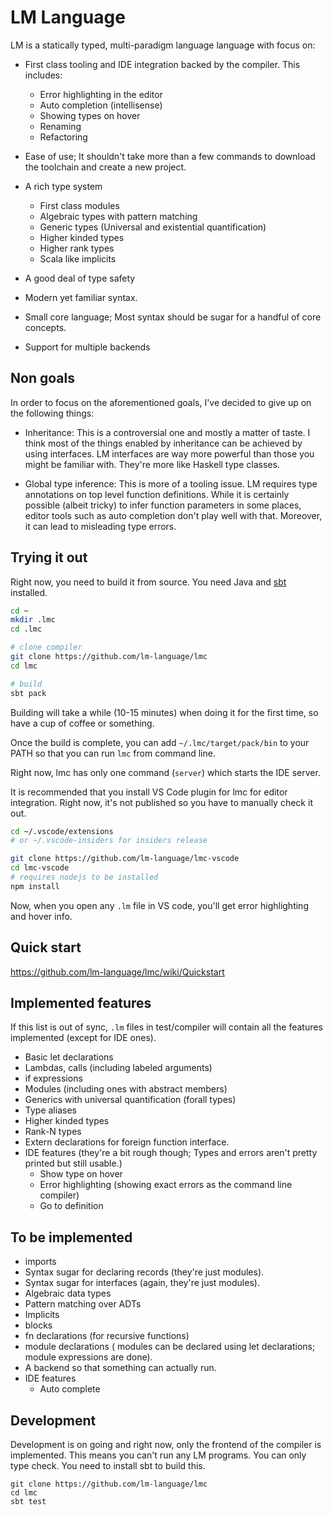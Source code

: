 # LM Language
LM is a statically typed, multi-paradigm language language with focus on:

* First class tooling and IDE integration backed by the compiler. This includes:
  * Error highlighting in the editor
  * Auto completion (intellisense)
  * Showing types on hover
  * Renaming
  * Refactoring

* Ease of use; It shouldn't take more than a few commands to download
  the toolchain and create a new project.
  
* A rich type system
  * First class modules
  * Algebraic types with pattern matching
  * Generic types (Universal and existential quantification)
  * Higher kinded types
  * Higher rank types
  * Scala like implicits

* A good deal of type safety

* Modern yet familiar syntax.

* Small core language; Most syntax should be sugar for a handful of core
  concepts.
  
* Support for multiple backends

## Non goals
In order to focus on the aforementioned goals, I've decided to give up on the following things:
* Inheritance: This is a controversial one and mostly a matter of taste. I think most of
  the things enabled by inheritance can be achieved by using interfaces. LM interfaces are way
  more powerful than those you might be familiar with. They're more like Haskell type classes.

* Global type inference: This is more of a tooling issue. LM requires type annotations on top level
  function definitions. While it is certainly possible (albeit tricky) to infer function parameters
  in some places, editor tools such as auto completion don't play well with that. Moreover, it can
  lead to misleading type errors.


## Trying it out
Right now, you need to build it from source.
You need Java and [sbt](https://www.scala-sbt.org/1.0/docs/Setup.html) installed.

```bash
cd ~
mkdir .lmc
cd .lmc

# clone compiler
git clone https://github.com/lm-language/lmc
cd lmc

# build
sbt pack
```
Building will take a while (10-15 minutes) when doing it
for the first time, so have a cup of coffee or something.

Once the build is complete, you can add `~/.lmc/target/pack/bin`
to your PATH so that you can run `lmc` from command line.

Right now, lmc has only one command (`server`) which starts
the IDE server.

It is recommended that you install VS Code plugin for lmc
for editor integration. Right now, it's not published so
you have to manually check it out.

```bash
cd ~/.vscode/extensions
# or ~/.vscode-insiders for insiders release

git clone https://github.com/lm-language/lmc-vscode
cd lmc-vscode
# requires nodejs to be installed
npm install
```

Now, when you open any `.lm` file in VS code, you'll
get error highlighting and hover info.
  
## Quick start
https://github.com/lm-language/lmc/wiki/Quickstart

## Implemented features
If this list is out of sync, `.lm` files in test/compiler will
contain all the features implemented (except for IDE ones).

* Basic let declarations
* Lambdas, calls (including labeled arguments)
* if expressions
* Modules (including ones with abstract members)
* Generics with universal quantification (forall types)
* Type aliases
* Higher kinded types
* Rank-N types
* Extern declarations for foreign function interface.
* IDE features (they're a bit rough though; Types and errors aren't pretty printed
  but still usable.)
  * Show type on hover
  * Error highlighting (showing exact errors as the command line compiler)
  * Go to definition

## To be implemented
* imports
* Syntax sugar for declaring records (they're just modules).
* Syntax sugar for interfaces (again, they're just modules).
* Algebraic data types
* Pattern matching over ADTs
* Implicits
* blocks
* fn declarations (for recursive functions)
* module declarations (
  modules can be declared using let declarations; module expressions
  are done).
* A backend so that something can actually run.
* IDE features
  * Auto complete
  

## Development
Development is on going and right now, only the frontend of the compiler is implemented.
This means you can't run any LM programs. You can only type check.
You need to install sbt to build this.

```
git clone https://github.com/lm-language/lmc
cd lmc
sbt test
```
